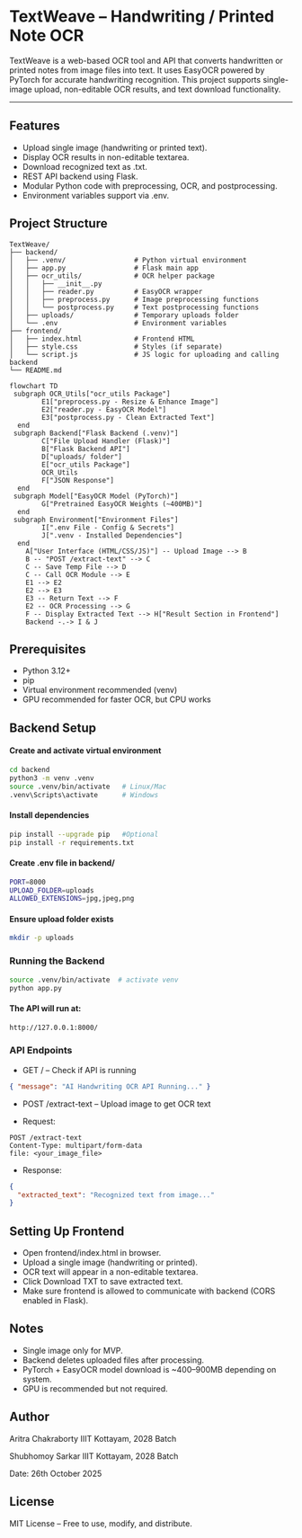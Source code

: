 # TextWeave – Handwriting / Printed Note OCR

TextWeave is a web-based OCR tool and API that converts handwritten or printed notes from image files into text. It uses EasyOCR powered by PyTorch for accurate handwriting recognition. This project supports single-image upload, non-editable OCR results, and text download functionality.

<hr>

## Features

- Upload single image (handwriting or printed text).
- Display OCR results in non-editable textarea.
- Download recognized text as .txt.
- REST API backend using Flask.
- Modular Python code with preprocessing, OCR, and postprocessing.
- Environment variables support via .env.

## Project Structure

```
TextWeave/
├── backend/
│   ├── .venv/                 # Python virtual environment
│   ├── app.py                 # Flask main app
│   ├── ocr_utils/             # OCR helper package
│   │   ├── __init__.py
│   │   ├── reader.py          # EasyOCR wrapper
│   │   ├── preprocess.py      # Image preprocessing functions
│   │   └── postprocess.py     # Text postprocessing functions
│   ├── uploads/               # Temporary uploads folder
│   └── .env                   # Environment variables
├── frontend/
│   ├── index.html             # Frontend HTML
│   ├── style.css              # Styles (if separate)
│   └── script.js              # JS logic for uploading and calling backend
└── README.md

```
```mermaid
flowchart TD
 subgraph OCR_Utils["ocr_utils Package"]
        E1["preprocess.py - Resize & Enhance Image"]
        E2["reader.py - EasyOCR Model"]
        E3["postprocess.py - Clean Extracted Text"]
  end
 subgraph Backend["Flask Backend (.venv)"]
        C["File Upload Handler (Flask)"]
        B["Flask Backend API"]
        D["uploads/ folder"]
        E["ocr_utils Package"]
        OCR_Utils
        F["JSON Response"]
  end
 subgraph Model["EasyOCR Model (PyTorch)"]
        G["Pretrained EasyOCR Weights (~400MB)"]
  end
 subgraph Environment["Environment Files"]
        I[".env File - Config & Secrets"]
        J[".venv - Installed Dependencies"]
  end
    A["User Interface (HTML/CSS/JS)"] -- Upload Image --> B
    B -- "POST /extract-text" --> C
    C -- Save Temp File --> D
    C -- Call OCR Module --> E
    E1 --> E2
    E2 --> E3
    E3 -- Return Text --> F
    E2 -- OCR Processing --> G
    F -- Display Extracted Text --> H["Result Section in Frontend"]
    Backend -.-> I & J

```

## Prerequisites

- Python 3.12+
- pip
- Virtual environment recommended (venv)
- GPU recommended for faster OCR, but CPU works

## Backend Setup

#### Create and activate virtual environment

```bash
cd backend
python3 -m venv .venv
source .venv/bin/activate   # Linux/Mac
.venv\Scripts\activate      # Windows
```

#### Install dependencies

```bash
pip install --upgrade pip   #Optional
pip install -r requirements.txt
```

#### Create .env file in backend/

```bash
PORT=8000
UPLOAD_FOLDER=uploads
ALLOWED_EXTENSIONS=jpg,jpeg,png
```

#### Ensure upload folder exists

```bash
mkdir -p uploads
```

### Running the Backend

```bash
source .venv/bin/activate  # activate venv
python app.py
```

#### The API will run at:

```bash
http://127.0.0.1:8000/
```

### API Endpoints

- GET / – Check if API is running

```json
{ "message": "AI Handwriting OCR API Running..." }
```

- POST /extract-text – Upload image to get OCR text

- Request:

```
POST /extract-text
Content-Type: multipart/form-data
file: <your_image_file>

```

- Response:

```json
{
  "extracted_text": "Recognized text from image..."
}
```

## Setting Up Frontend

- Open frontend/index.html in browser.
- Upload a single image (handwriting or printed).
- OCR text will appear in a non-editable textarea.
- Click Download TXT to save extracted text.
- Make sure frontend is allowed to communicate with backend (CORS enabled in Flask).

## Notes

- Single image only for MVP.
- Backend deletes uploaded files after processing.
- PyTorch + EasyOCR model download is ~400–900MB depending on system.
- GPU is recommended but not required.

## Author
Aritra Chakraborty
IIIT Kottayam, 2028 Batch

Shubhomoy Sarkar
IIIT Kottayam, 2028 Batch

Date: 26th October 2025

## License

MIT License – Free to use, modify, and distribute.
